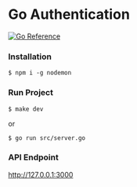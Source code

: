 # Go Authentication

[![Go Reference](https://pkg.go.dev/badge/golang.org/x/example.svg)](https://pkg.go.dev/github.com/gin-gonic/gin)

### Installation
```
$ npm i -g nodemon
```
### Run Project
```
$ make dev
```
or
```
$ go run src/server.go
```
### API Endpoint
http://127.0.0.1:3000